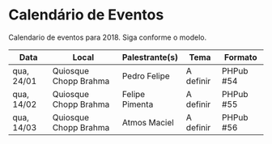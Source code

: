 Calendário de Eventos
=====================

Calendario de eventos para 2018. Siga conforme o modelo.

| Data       | Local                     | Palestrante(s)                  | Tema                         | Formato    |
|------------|---------------------------|---------------------------------|------------------------------|------------|
| qua, 24/01 | Quiosque Chopp Brahma     | Pedro Felipe                    | A definir                    | PHPub #54  |
| qua, 14/02 | Quiosque Chopp Brahma     | Felipe Pimenta                  | A definir                    | PHPub #55  |
| qua, 14/03 | Quiosque Chopp Brahma     | Atmos Maciel                    | A definir                    | PHPub #56  |


